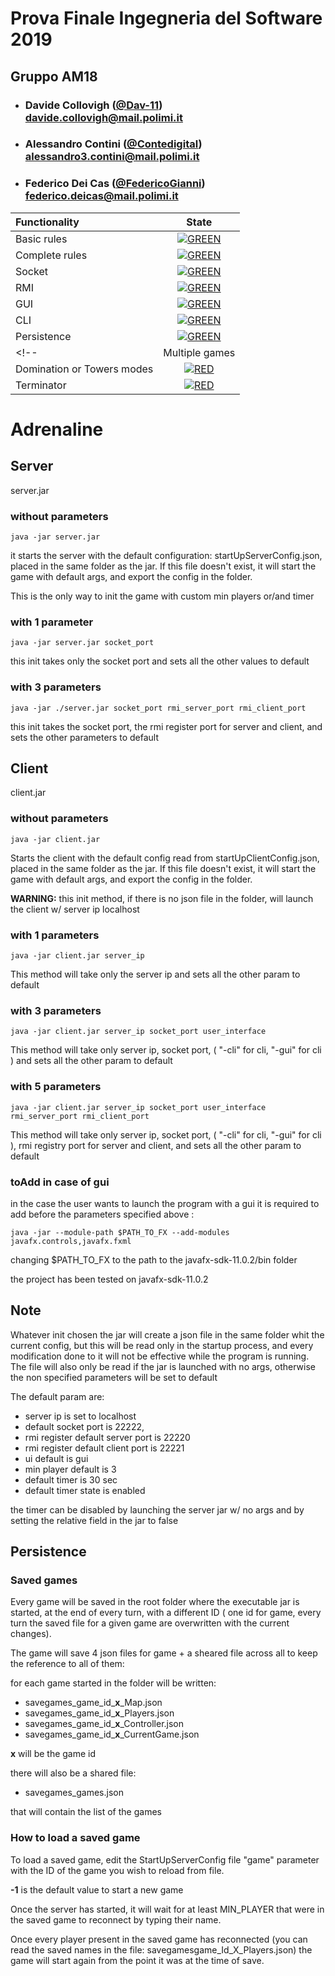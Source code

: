 # Prova Finale Ingegneria del Software 2019
## Gruppo AM18

- ###    Davide Collovigh ([@Dav-11](https://github.com/Dav-11))<br>davide.collovigh@mail.polimi.it
- ###    Alessandro Contini ([@Contedigital](https://github.com/Contedigital))<br>alessandro3.contini@mail.polimi.it
- ###    Federico Dei Cas ([@FedericoGianni](https://github.com/FedericoGianni))<br>federico.deicas@mail.polimi.it

| Functionality | State |
|:-----------------------|:------------------------------------:|
| Basic rules |[![GREEN](https://placehold.it/15/44bb44/44bb44)](#)
| Complete rules |[![GREEN](https://placehold.it/15/44bb44/44bb44)](#)
| Socket | [![GREEN](https://placehold.it/15/44bb44/44bb44)](#)
| RMI | [![GREEN](https://placehold.it/15/44bb44/44bb44)](#) |
| GUI | [![GREEN](https://placehold.it/15/44bb44/44bb44)](#) |
| CLI |[![GREEN](https://placehold.it/15/44bb44/44bb44)](#) |
| Persistence |[![GREEN](https://placehold.it/15/44bb44/44bb44)](#)|
<!--| Multiple games | [![RED](https://placehold.it/15/f03c15/f03c15)](#) |
| Domination or Towers modes | [![RED](https://placehold.it/15/f03c15/f03c15)](#) |
| Terminator | [![RED](https://placehold.it/15/f03c15/f03c15)](#) |-->

<!--
[![RED](https://placehold.it/15/f03c15/f03c15)](#)
[![YELLOW](https://placehold.it/15/ffdd00/ffdd00)](#)
[![GREEN](https://placehold.it/15/44bb44/44bb44)](#)
-->

# Adrenaline


## Server
server.jar


### without parameters 
```
java -jar server.jar
```

it starts the server with the default configuration: startUpServerConfig.json, placed in the same folder as the jar.
If this file doesn't exist, it will start the game with default args, and export the config in the folder.

This is the only way to init the game with custom min players or/and timer

### with 1 parameter
```
java -jar server.jar socket_port
```

this init takes only the socket port and sets all the other values to default

### with 3 parameters
```
java -jar ./server.jar socket_port rmi_server_port rmi_client_port
```

this init takes the socket port, the rmi register port for server and client, and sets the other parameters to default 



## Client
client.jar

### without parameters 
```
java -jar client.jar
```

Starts the client with the default config read from startUpClientConfig.json, placed in the same folder as the jar.
If this file doesn't exist, it will start the game with default args, and export the config in the folder.

**WARNING:** this init method, if there is no json file in the folder, will launch the client w/ server ip localhost

### with 1 parameters
```
java -jar client.jar server_ip
```

This method will take only the server ip and sets all the other param to default

### with 3 parameters
```
java -jar client.jar server_ip socket_port user_interface
```

This method will take only server ip, socket port, ( "-cli" for cli, "-gui" for cli ) and sets all the other param to default

### with 5 parameters
```
java -jar client.jar server_ip socket_port user_interface rmi_server_port rmi_client_port
```

This method will take only server ip, socket port, ( "-cli" for cli, "-gui" for cli ), rmi registry port for server and client, and sets all the other param to default

### toAdd in case of gui

in the case the user wants to launch the program with a gui it is required to add before the parameters specified above :
```
java -jar --module-path $PATH_TO_FX --add-modules javafx.controls,javafx.fxml 
```

changing $PATH_TO_FX to the path to the javafx-sdk-11.0.2/bin folder

the project has been tested on javafx-sdk-11.0.2

## Note

Whatever init chosen the jar will create a json file in the same folder whit the current config, but this will be read only in the startup process, and every modification done to it will not be effective while the program is running.
The file will also only be read if the jar is launched with no args, otherwise the non specified parameters will be set to default

The default param are:
 
* server ip is set to localhost
* default socket port is 22222, 
* rmi register default server port is 22220
* rmi register default client port is 22221
* ui default is gui
* min player default is 3
* default timer is 30 sec
* default timer state is enabled

the timer can be disabled by launching the server jar w/ no args and by setting the relative field in the jar to false

## Persistence

### Saved games
Every game will be saved in the root folder where the executable jar is started, at the end of every turn, with a different ID ( one id for game, every turn the saved file for a given game are overwritten with the current changes).

The game will save 4 json files for game + a sheared file across all to keep the reference to all of them:

for each game started in the folder will be written:

* savegames_game_id_**x**_Map.json
* savegames_game_id_**x**_Players.json
* savegames_game_id_**x**_Controller.json
* savegames_game_id_**x**_CurrentGame.json

**x** will be the game id 

there will also be a shared file:

* savegames_games.json

that will contain the list of the games

### How to load a saved game

To load a saved game, edit the StartUpServerConfig file "game" parameter with the ID of the game you wish to reload from file.

**-1** is the default value to start a new game

Once the server has started, it will wait for at least MIN_PLAYER that were in the saved game to reconnect by typing their name. 

Once every player present in the saved game has reconnected (you can read the saved names in the file: savegamesgame_Id_X_Players.json)
the game will start again from the point it was at the time of save.
